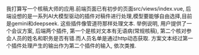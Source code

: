 我打算写一个核稿大师的应用.前端页面已有初步的页面src/views/index.vue, 后端设想的是一系列AI大模型驱动的插件对稿件进行处理,模型要能够自由选择,目前是gemini和deepseek.  这些插件像管道符那样处理文本. 举例说明, 用户提供了一个会议方案, 后端两个插件, 第一个是核对文本有无语病(常规核稿), 第二个核对参会人员的姓名和职务是否有错.而人员名单是通过http动态获取. 方案文本经过第一个插件处理产生的输出作为第二个插件的输入, 依次类推.